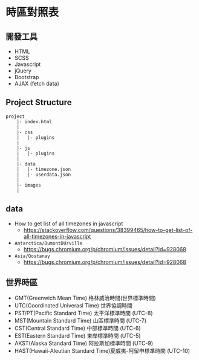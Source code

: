 # 時區對照表

## 開發工具
* HTML
* SCSS
* Javascript
* jQuery
* Bootstrap
* AJAX (fetch data)

## Project Structure
```
project
    |- index.html
    |
    |- css
    |   |- plugins
    |   
    |- js
    |   |- plugins
    |   
    |- data
    |   |- timezone.json
    |   |- userdata.json
    |   
    |- images
    |
```

## data
* How to get list of all timezones in javascript
    * https://stackoverflow.com/questions/38399465/how-to-get-list-of-all-timezones-in-javascript
* `Antarctica/DumontDUrville`
    * https://bugs.chromium.org/p/chromium/issues/detail?id=928068
* `Asia/Qostanay`
    * https://bugs.chromium.org/p/chromium/issues/detail?id=928068

## 世界時區
* GMT(Greenwich Mean Time) 格林威治時間(世界標準時間)
* UTC(Coordinated Univerasl Time) 世界協調時間
* PST/PT(Pacific Standard Time) 太平洋標準時間 (UTC-8)
* MST(Mountain Standard Time) 山區標準時間 (UTC-7)
* CST(Central Standard Time) 中部標準時間 (UTC-6)
* EST(Eastern Standard Time) 東岸標準時間 (UTC-5)
* AKST(Alaska Standard Time) 阿拉斯加標準時間 (UTC-9)
* HAST(Hawaii-Aleutian Standard Time)夏威夷-阿留申標準時間 (UTC-10)

